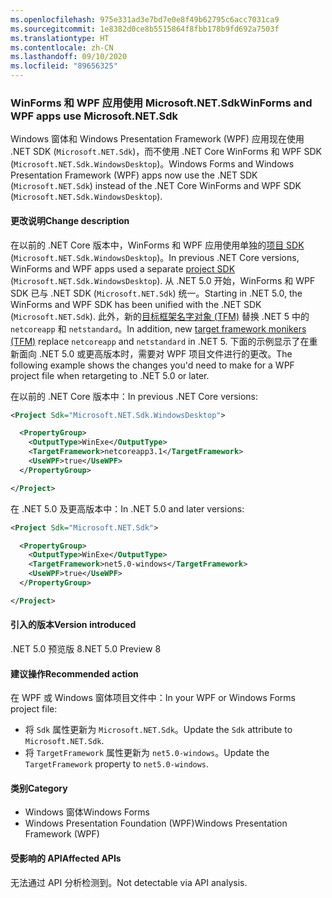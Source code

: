 ```yaml
---
ms.openlocfilehash: 975e331ad3e7bd7e0e8f49b62795c6acc7031ca9
ms.sourcegitcommit: 1e8382d0ce8b5515864f8fbb178b9fd692a7503f
ms.translationtype: HT
ms.contentlocale: zh-CN
ms.lasthandoff: 09/10/2020
ms.locfileid: "89656325"
---
```

### <a name="winforms-and-wpf-apps-use-microsoftnetsdk"></a><span data-ttu-id="e1601-101">WinForms 和 WPF 应用使用 Microsoft.NET.Sdk</span><span class="sxs-lookup"><span data-stu-id="e1601-101">WinForms and WPF apps use Microsoft.NET.Sdk</span></span>

<span data-ttu-id="e1601-102">Windows 窗体和 Windows Presentation Framework (WPF) 应用现在使用 .NET SDK (`Microsoft.NET.Sdk`)，而不使用 .NET Core WinForms 和 WPF SDK (`Microsoft.NET.Sdk.WindowsDesktop`)。</span><span class="sxs-lookup"><span data-stu-id="e1601-102">Windows Forms and Windows Presentation Framework (WPF) apps now use the .NET SDK (`Microsoft.NET.Sdk`) instead of the .NET Core WinForms and WPF SDK (`Microsoft.NET.Sdk.WindowsDesktop`).</span></span>

#### <a name="change-description"></a><span data-ttu-id="e1601-103">更改说明</span><span class="sxs-lookup"><span data-stu-id="e1601-103">Change description</span></span>

<span data-ttu-id="e1601-104">在以前的 .NET Core 版本中，WinForms 和 WPF 应用使用单独的[项目 SDK](../../../../docs/core/project-sdk/overview.md) (`Microsoft.NET.Sdk.WindowsDesktop`)。</span><span class="sxs-lookup"><span data-stu-id="e1601-104">In previous .NET Core versions, WinForms and WPF apps used a separate [project SDK](../../../../docs/core/project-sdk/overview.md) (`Microsoft.NET.Sdk.WindowsDesktop`).</span></span> <span data-ttu-id="e1601-105">从 .NET 5.0 开始，WinForms 和 WPF SDK 已与 .NET SDK (`Microsoft.NET.Sdk`) 统一。</span><span class="sxs-lookup"><span data-stu-id="e1601-105">Starting in .NET 5.0, the WinForms and WPF SDK has been unified with the .NET SDK (`Microsoft.NET.Sdk`).</span></span> <span data-ttu-id="e1601-106">此外，新的[目标框架名字对象 (TFM)](../../../../docs/standard/frameworks.md) 替换 .NET 5 中的 `netcoreapp` 和 `netstandard`。</span><span class="sxs-lookup"><span data-stu-id="e1601-106">In addition, new [target framework monikers (TFM)](../../../../docs/standard/frameworks.md) replace `netcoreapp` and `netstandard` in .NET 5.</span></span> <span data-ttu-id="e1601-107">下面的示例显示了在重新面向 .NET 5.0 或更高版本时，需要对 WPF 项目文件进行的更改。</span><span class="sxs-lookup"><span data-stu-id="e1601-107">The following example shows the changes you'd need to make for a WPF project file when retargeting to .NET 5.0 or later.</span></span>

<span data-ttu-id="e1601-108">在以前的 .NET Core 版本中：</span><span class="sxs-lookup"><span data-stu-id="e1601-108">In previous .NET Core versions:</span></span>

```xml
<Project Sdk="Microsoft.NET.Sdk.WindowsDesktop">

  <PropertyGroup>
    <OutputType>WinExe</OutputType>
    <TargetFramework>netcoreapp3.1</TargetFramework>
    <UseWPF>true</UseWPF>
  </PropertyGroup>

</Project>
```

<span data-ttu-id="e1601-109">在 .NET 5.0 及更高版本中：</span><span class="sxs-lookup"><span data-stu-id="e1601-109">In .NET 5.0 and later versions:</span></span>

```xml
<Project Sdk="Microsoft.NET.Sdk">

  <PropertyGroup>
    <OutputType>WinExe</OutputType>
    <TargetFramework>net5.0-windows</TargetFramework>
    <UseWPF>true</UseWPF>
  </PropertyGroup>

</Project>
```

#### <a name="version-introduced"></a><span data-ttu-id="e1601-110">引入的版本</span><span class="sxs-lookup"><span data-stu-id="e1601-110">Version introduced</span></span>

<span data-ttu-id="e1601-111">.NET 5.0 预览版 8</span><span class="sxs-lookup"><span data-stu-id="e1601-111">.NET 5.0 Preview 8</span></span>

#### <a name="recommended-action"></a><span data-ttu-id="e1601-112">建议操作</span><span class="sxs-lookup"><span data-stu-id="e1601-112">Recommended action</span></span>

<span data-ttu-id="e1601-113">在 WPF 或 Windows 窗体项目文件中：</span><span class="sxs-lookup"><span data-stu-id="e1601-113">In your WPF or Windows Forms project file:</span></span>

- <span data-ttu-id="e1601-114">将 `Sdk` 属性更新为 `Microsoft.NET.Sdk`。</span><span class="sxs-lookup"><span data-stu-id="e1601-114">Update the `Sdk` attribute  to `Microsoft.NET.Sdk`.</span></span>
- <span data-ttu-id="e1601-115">将 `TargetFramework` 属性更新为 `net5.0-windows`。</span><span class="sxs-lookup"><span data-stu-id="e1601-115">Update the `TargetFramework` property to `net5.0-windows`.</span></span>

#### <a name="category"></a><span data-ttu-id="e1601-116">类别</span><span class="sxs-lookup"><span data-stu-id="e1601-116">Category</span></span>

- <span data-ttu-id="e1601-117">Windows 窗体</span><span class="sxs-lookup"><span data-stu-id="e1601-117">Windows Forms</span></span>
- <span data-ttu-id="e1601-118">Windows Presentation Foundation (WPF)</span><span class="sxs-lookup"><span data-stu-id="e1601-118">Windows Presentation Framework (WPF)</span></span>

#### <a name="affected-apis"></a><span data-ttu-id="e1601-119">受影响的 API</span><span class="sxs-lookup"><span data-stu-id="e1601-119">Affected APIs</span></span>

<span data-ttu-id="e1601-120">无法通过 API 分析检测到。</span><span class="sxs-lookup"><span data-stu-id="e1601-120">Not detectable via API analysis.</span></span>

<!-- 

#### Affected APIs

Not detectable via API analysis.

-->

